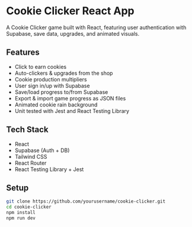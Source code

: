# Cookie Clicker React App

A Cookie Clicker game built with React, featuring user authentication with Supabase, save data, upgrades, and animated visuals.

## Features

- Click to earn cookies
- Auto-clickers & upgrades from the shop
- Cookie production multipliers
- User sign in/up with Supabase
- Save/load progress to/from Supabase
- Export & import game progress as JSON files
- Animated cookie rain background
- Unit tested with Jest and React Testing Library

## Tech Stack

- React
- Supabase (Auth + DB)
- Tailwind CSS
- React Router
- React Testing Library + Jest

## Setup

```bash
git clone https://github.com/yourusername/cookie-clicker.git
cd cookie-clicker
npm install
npm run dev
